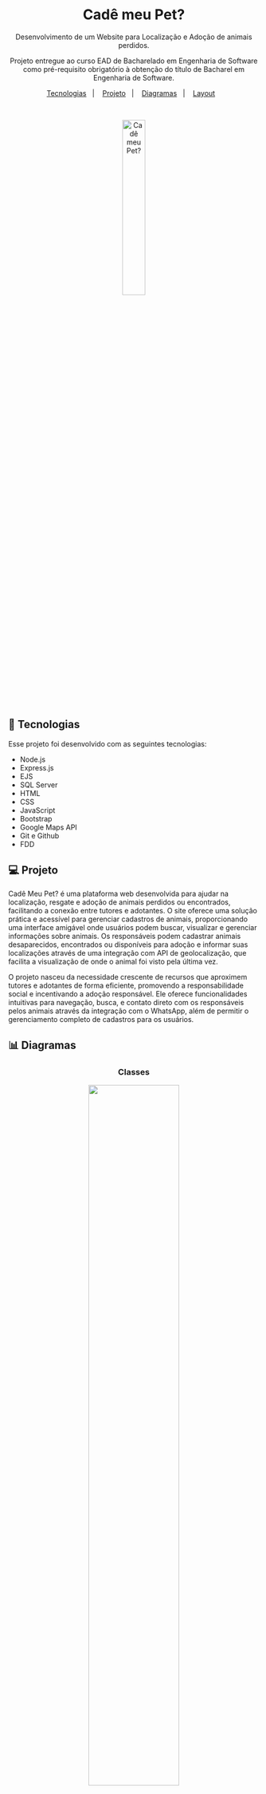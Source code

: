 <h1 align="center"> Cadê meu Pet? </h1>

<p align="center">
Desenvolvimento de um Website para Localização e Adoção de animais perdidos.
</p>

<p align="center">
Projeto entregue ao curso EAD de Bacharelado em Engenharia de Software como pré-requisito obrigatório à obtenção do título de Bacharel em Engenharia de Software.
</p>

<p align="center">
  <a href="#-tecnologias">Tecnologias</a>&nbsp;&nbsp;&nbsp;|&nbsp;&nbsp;&nbsp;
  <a href="#-projeto">Projeto</a>&nbsp;&nbsp;&nbsp;|&nbsp;&nbsp;&nbsp;
  <a href="#-diagramas">Diagramas</a>&nbsp;&nbsp;&nbsp;|&nbsp;&nbsp;&nbsp;
  <a href="#-layout">Layout</a>&nbsp;&nbsp;&nbsp;
</p>

<br>

<p align="center">
  <img alt="Cadê meu Pet?" src="public/img/logo.png" width="30%">
</p>

## 🚀 Tecnologias

Esse projeto foi desenvolvido com as seguintes tecnologias:

- Node.js
- Express.js
- EJS
- SQL Server
- HTML
- CSS
- JavaScript
- Bootstrap
- Google Maps API
- Git e Github
- FDD

## 💻 Projeto

Cadê Meu Pet? é uma plataforma web desenvolvida para ajudar na localização, resgate e adoção de animais perdidos ou encontrados, facilitando a conexão entre tutores e adotantes. O site oferece uma solução prática e acessível para gerenciar cadastros de animais, proporcionando uma interface amigável onde usuários podem buscar, visualizar e gerenciar informações sobre animais. Os responsáveis podem cadastrar animais desaparecidos, encontrados ou disponíveis para adoção e informar suas localizações através de uma integração com API de geolocalização, que facilita a visualização de onde o animal foi visto pela última vez.

O projeto nasceu da necessidade crescente de recursos que aproximem tutores e adotantes de forma eficiente, promovendo a responsabilidade social e incentivando a adoção responsável. Ele oferece funcionalidades intuitivas para navegação, busca, e contato direto com os responsáveis pelos animais através da integração com o WhatsApp, além de permitir o gerenciamento completo de cadastros para os usuários.

## 📊 Diagramas
<h3 align="center"> Classes </h3>
<p align="center">
  <img src="github/diagrama-classes.png" width="60%">
</p>

<h3 align="center"> Caso de Uso </h3>
<p align="center">
  <img src="github/diagrama-caso-de-uso.png" width="60%">
</p>

<h3 align="center"> Sequência </h3>
<p align="center">
  <img src="github/diagrama-sequencia.png" width="60%">
</p>

## 🔖 Layout

<h3 align="center"> Início </h3>
<p align="center">
  <img src="github/home.png" width="60%">
</p>

<h3 align="center"> Registrar Usuário </h3>
<p align="center">
  <img src="github/registrar.png" width="60%">
</p>

<h3 align="center"> Login </h3>
<p align="center">
  <img src="github/login.png" width="60%">
</p>

<h3 align="center"> Perfil </h3>
<p align="center">
  <img src="github/perfil-usuario.png" width="60%">
</p>

<h3 align="center"> Cadastro de Animal - Adoção  </h3>
<p align="center">
  <img src="github/cadastro-animal-adoção.png" width="60%">
</p>

<h3 align="center"> Cadastro de Animal - Perdido </h3>
<p align="center">
  <img src="github/cadastro-animal-perdido.png" width="60%">
</p>

<h3 align="center"> Edição de Animal - Procurando Tutor </h3>
<p align="center">
  <img src="github/edição-animal.png" width="60%">
</p>

---

Feito com ❤️ por Natalia Ruchs
